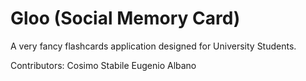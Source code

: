# Gloo (Social Memory Card)
A very fancy flashcards application designed for University Students.

Contributors:
Cosimo Stabile
Eugenio Albano
